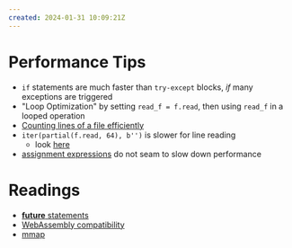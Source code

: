 ```yaml
---
created: 2024-01-31 10:09:21Z
---
```


# Performance Tips
- `if` statements are much faster than `try-except` blocks, *if* many exceptions are triggered
- "Loop Optimization" by setting `read_f = f.read`, then using `read_f` in a looped operation
- [Counting lines of a file efficiently](../../Computers/Python/I_O.md#efficient-line-counting)
- `iter(partial(f.read, 64), b'')`  is slower for line reading
	- look [here](https://docs.python.org/3/library/functions.html#iter)
- [assignment expressions](https://peps.python.org/pep-0572/) do not seam to slow down performance


# Readings
- [__future__ statements](https://docs.python.org/3/library/__future__.html)
- [WebAssembly compatibility](https://docs.python.org/3/library/intro.html#wasm-availability)
- [mmap](https://docs.python.org/3/library/mmap.html)